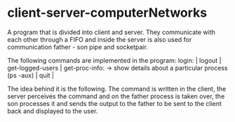 # client-server-computerNetworks

A program that is divided into client and server. They communicate with each other through a FIFO and inside the server is also used for communication father - son pipe and socketpair.

The following commands are implemented in the program:
login: |
logout |
get-logged-users |
get-proc-info: -> show details about a particular process (ps -aux) |
quit |

The idea behind it is the following.
The command is written in the client, the server perceives the command and on the father process is taken over, the son processes it and sends the output to the father to be sent to the client back and displayed to the user.
